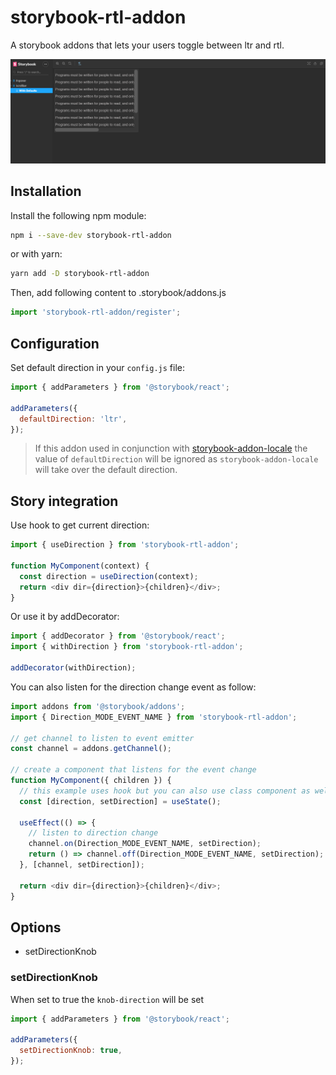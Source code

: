 # storybook-rtl-addon

A storybook addons that lets your users toggle between ltr and rtl.

![Example](./example.gif)

## Installation

Install the following npm module:

```sh
npm i --save-dev storybook-rtl-addon
```

or with yarn:

```sh
yarn add -D storybook-rtl-addon
```

Then, add following content to .storybook/addons.js

```js
import 'storybook-rtl-addon/register';
```

## Configuration

Set default direction in your `config.js` file:

```js
import { addParameters } from '@storybook/react';

addParameters({
  defaultDirection: 'ltr',
});
```

> If this addon used in conjunction with [storybook-addon-locale](https://www.npmjs.com/package/storybook-addon-locale) the value of `defaultDirection` will be ignored as `storybook-addon-locale` will take over the default direction.

## Story integration

Use hook to get current direction:

```js
import { useDirection } from 'storybook-rtl-addon';

function MyComponent(context) {
  const direction = useDirection(context);
  return <div dir={direction}>{children}</div>;
}
```

Or use it by addDecorator:

```js
import { addDecorator } from '@storybook/react';
import { withDirection } from 'storybook-rtl-addon';

addDecorator(withDirection);
```

You can also listen for the direction change event as follow:

```js
import addons from '@storybook/addons';
import { Direction_MODE_EVENT_NAME } from 'storybook-rtl-addon';

// get channel to listen to event emitter
const channel = addons.getChannel();

// create a component that listens for the event change
function MyComponent({ children }) {
  // this example uses hook but you can also use class component as well
  const [direction, setDirection] = useState();

  useEffect(() => {
    // listen to direction change
    channel.on(Direction_MODE_EVENT_NAME, setDirection);
    return () => channel.off(Direction_MODE_EVENT_NAME, setDirection);
  }, [channel, setDirection]);

  return <div dir={direction}>{children}</div>;
}
```

## Options

- setDirectionKnob

### setDirectionKnob

When set to true the `knob-direction` will be set

```js
import { addParameters } from '@storybook/react';

addParameters({
  setDirectionKnob: true,
});
```
